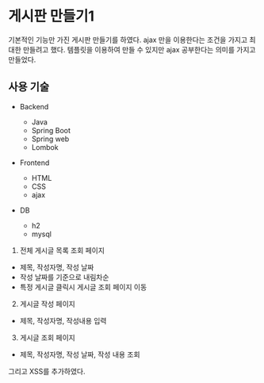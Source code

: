 # 게시판 만들기1

기본적인 기능만 가진 게시판 만들기를 하였다. ajax 만을 이용한다는 조건을 가지고 최대한 만들려고 했다.
템플릿을 이용하여 만들 수 있지만 ajax 공부한다는 의미를 가지고 만들었다.

## 사용 기술
- Backend
  - Java
  - Spring Boot
  - Spring web
  - Lombok

- Frontend
  - HTML
  - CSS
  - ajax

- DB
  - h2
  - mysql

1. 전체 게시글 목록 조회 페이지
- 제목, 작성자명, 작성 날짜
- 작성 날짜를 기준으로 내림차순
- 특정 게시글 클릭시 게시글 조회 페이지 이동

2. 게시글 작성 페이지
- 제목, 작성자명, 작성내용 입력

3. 게시글 조회 페이지
- 제목, 작성자명, 작성 날짜, 작성 내용 조회

그리고 XSS를 추가하였다.
